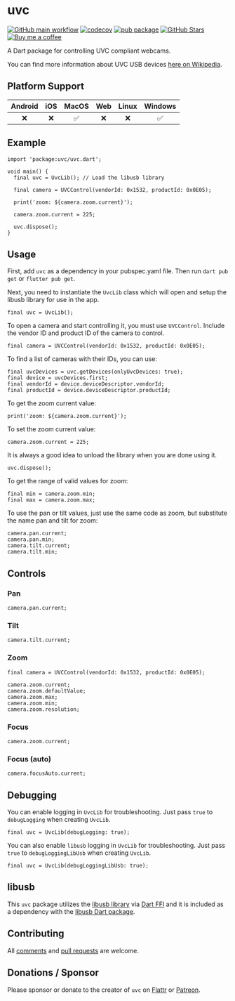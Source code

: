 # uvc

[![GitHub main workflow](https://github.com/larryaasen/uvc/actions/workflows/main.yml/badge.svg)](https://github.com/larryaasen/uvc/actions/workflows/main.yml)
[![codecov](https://codecov.io/gh/larryaasen/uvc/branch/main/graph/badge.svg)](https://app.codecov.io/gh/larryaasen/uvc)
[![pub package](https://img.shields.io/pub/v/uvc.svg)](https://pub.dartlang.org/packages/uvc)
[![GitHub Stars](https://img.shields.io/github/stars/larryaasen/uvc.svg)](https://github.com/larryaasen/uvc/stargazers)
<a href="https://www.buymeacoffee.com/larryaasen">
  <img alt="Buy me a coffee" src="https://img.shields.io/badge/Donate-Buy%20Me%20A%20Coffee-yellow.svg">
</a>

A Dart package for controlling UVC compliant webcams.

You can find more information about UVC USB devices [here on Wikipedia](https://en.wikipedia.org/wiki/List_of_USB_video_class_devices).

## Platform Support

| Android |  iOS  | MacOS |  Web  | Linux | Windows |
| :-----: | :---: | :---: | :---: | :---: | :-----: |
|❌       |❌     |✅     |❌     |❌     |✅       |


## Example

```
import 'package:uvc/uvc.dart';

void main() {
  final uvc = UvcLib(); // Load the libusb library

  final camera = UVCControl(vendorId: 0x1532, productId: 0x0E05);

  print('zoom: ${camera.zoom.current}');

  camera.zoom.current = 225;

  uvc.dispose();
}
```

## Usage

First, add `uvc` as a dependency in your pubspec.yaml file. Then run `dart pub get` or `flutter pub get`.

Next, you need to instantiate the `UvcLib` class which will open and setup the libusb
library for use in the app.
```
final uvc = UvcLib();
```

To open a camera and start controlling it, you must use `UVCControl`. Include the
vendor ID and product ID of the camera to control.
```
final camera = UVCControl(vendorId: 0x1532, productId: 0x0E05);
```

To find a list of cameras with their IDs, you can use:
```
final uvcDevices = uvc.getDevices(onlyUvcDevices: true);
final device = uvcDevices.first;
final vendorId = device.deviceDescriptor.vendorId;
final productId = device.deviceDescriptor.productId;
```

To get the zoom current value:
```
print('zoom: ${camera.zoom.current}');
```

To set the zoom current value:
```
camera.zoom.current = 225;
```

It is always a good idea to unload the library when you are done using it.
```
uvc.dispose();
```

To get the range of valid values for zoom:
```
final min = camera.zoom.min;
final max = camera.zoom.max;
```

To use the pan or tilt values, just use the same code as zoom, but substitute
the name pan and tilt for zoom:
```
camera.pan.current;
camera.pan.min;
camera.tilt.current;
camera.tilt.min;
```

## Controls

### Pan

```
camera.pan.current;
```

### Tilt

```
camera.tilt.current;
```

### Zoom 

```
final camera = UVCControl(vendorId: 0x1532, productId: 0x0E05);

camera.zoom.current;
camera.zoom.defaultValue;
camera.zoom.max;
camera.zoom.min;
camera.zoom.resolution;
```

### Focus

```
camera.zoom.current;
```

### Focus (auto)

```
camera.focusAuto.current;
```

## Debugging

You can enable logging in `UvcLib` for troubleshooting. Just pass `true` to `debugLogging` when creating `UvcLib`.
```
final uvc = UvcLib(debugLogging: true);
```

You can also enable `libusb` logging in `UvcLib` for troubleshooting. Just pass `true` to `debugLoggingLibUsb` when creating `UvcLib`.
```
final uvc = UvcLib(debugLoggingLibUsb: true);
```

## libusb

This `uvc` package utilizes the [libusb library](https://github.com/libusb/libusb/)
via [Dart FFI](https://dart.dev/interop/c-interop) and it is
included as a dependency with the [libusb Dart package](https://pub.dev/packages/libusb).

## Contributing
All [comments](https://github.com/larryaasen/uvc/issues) and [pull requests](https://github.com/larryaasen/uvc/pulls) are welcome.

## Donations / Sponsor

Please sponsor or donate to the creator of `uvc` on [Flattr](https://flattr.com/@larryaasen) or [Patreon](https://www.patreon.com/larryaasen).
